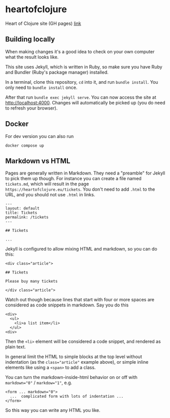 # heartofclojure

Heart of Clojure site (GH pages) [link](https://heartofclojure.eu)

## Building locally

When making changes it's a good idea to check on your own computer what the result looks like.

This site uses Jekyll, which is written in Ruby, so make sure you have Ruby and Bundler (Ruby's package manager) installed.

In a terminal, clone this repository, `cd` into it, and run `bundle install`. You only need to `bundle install` once.

After that run `bundle exec jekyll serve`. You can now access the site at [http://localhost:4000](http://localhost:4000). Changes will automatically be picked up (you do need to refresh your browser).

## Docker

For dev version you can also run

```
docker compose up
```

## Markdown vs HTML

Pages are generally written in Markdown. They need a "preamble" for Jekyll to pick them up though. For instance you can create a file named `tickets.md`, which will result in the page `https://heartofclojure.eu/tickets`. You don't need to add `.html` to the URL, and you should not use `.html` in links.

```
---
layout: default
title: Tickets
permalink: /tickets
---

## Tickets

...
```

Jekyll is configured to allow mixing HTML and markdown, so you can do this:

```
<div class="article">

## Tickets

Please buy many tickets

</div class="article">
```

Watch out though because lines that start with four or more spaces are considered as code snippets in markdown. Say you do this


```
<div>
  <ul>
    <li>a list item</li>
  </ul>
<div>
```

Then the `<li>` element will be considered a code snippet, and rendered as plain text.

In general limit the HTML to simple blocks at the top level without indentation (as the `class="article"` example above), or simple inline elements like using a `<span>` to add a class.

You can turn the markdown-inside-html behavior on or off with `markdown="0"` / `markdow="1"`, e.g.


```
<form ... markdown="0">
  ...  complicated form with lots of indentation ...
</form>
```

So this way you can write any HTML you like.
